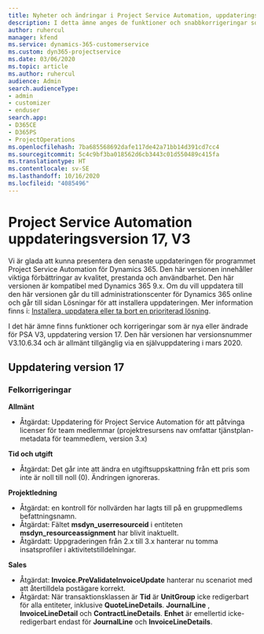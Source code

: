 ```yaml
---
title: Nyheter och ändringar i Project Service Automation, uppdateringsversion 17, version 3
description: I detta ämne anges de funktioner och snabbkorrigeringar som finns tillgängliga i Project Service Automation, uppdateringsversion 17, version 3.
author: ruhercul
manager: kfend
ms.service: dynamics-365-customerservice
ms.custom: dyn365-projectservice
ms.date: 03/06/2020
ms.topic: article
ms.author: ruhercul
audience: Admin
search.audienceType:
- admin
- customizer
- enduser
search.app:
- D365CE
- D365PS
- ProjectOperations
ms.openlocfilehash: 7ba685568692dafe117de42a71bb14d391cd7cc4
ms.sourcegitcommit: 5c4c9bf3ba018562d6cb3443c01d550489c415fa
ms.translationtype: HT
ms.contentlocale: sv-SE
ms.lasthandoff: 10/16/2020
ms.locfileid: "4085496"
---
```

# <a name="project-service-automation-update-release-17-v3"></a>Project Service Automation uppdateringsversion 17, V3

Vi är glada att kunna presentera den senaste uppdateringen för programmet Project Service Automation för Dynamics 365. Den här versionen innehåller viktiga förbättringar av kvalitet, prestanda och användbarhet.  Den här versionen är kompatibel med Dynamics 365 9.x. Om du vill uppdatera till den här versionen går du till administrationscenter för Dynamics 365 online och går till sidan Lösningar för att installera uppdateringen. Mer information finns i: [Installera, uppdatera eller ta bort en prioriterad lösning](https://docs.microsoft.com/power-platform/admin/install-remove-preferred-solution).

I det här ämne finns funktioner och korrigeringar som är nya eller ändrade för PSA V3, uppdatering version 17. Den här versionen har versionsnummer V3.10.6.34 och är allmänt tillgänglig via en självuppdatering i mars 2020.


## <a name="update-release-17"></a>Uppdatering version 17

### <a name="bug-fixes"></a>Felkorrigeringar

**Allmänt**

- Åtgärdat: Uppdatering för Project Service Automation för att påtvinga licenser för team medlemmar (projektresursens nav omfattar tjänstplan-metadata för teammedlem, version 3.x)
 
**Tid och utgift**

- Åtgärdat: Det går inte att ändra en utgiftsuppskattning från ett pris som inte är noll till noll (0). Ändringen ignoreras.

**Projektledning**

- Åtgärdat: en kontroll för nollvärden har lagts till på en gruppmedlems befattningsnamn.
- Åtgärdat: Fältet **msdyn_userresourceid** i entiteten **msdyn_resourceassignment** har blivit inaktuellt.
- Åtgärdatt: Uppgraderingen från 2.x till 3.x hanterar nu tomma insatsprofiler i aktivitetstilldelningar.

**Sales**

- Åtgärdat: **Invoice.PreValidateInvoiceUpdate** hanterar nu scenariot med att återtilldela postägare korrekt.
- Åtgärdat: När transaktionsklassen är **Tid** är **UnitGroup** icke redigerbart för alla entiteter, inklusive **QuoteLineDetails**. **JournalLine** , **InvoiceLineDetail** och **ContractLineDetails**. **Enhet** är emellertid icke-redigerbart endast för **JournalLine** och **InvoiceLineDetails**.


